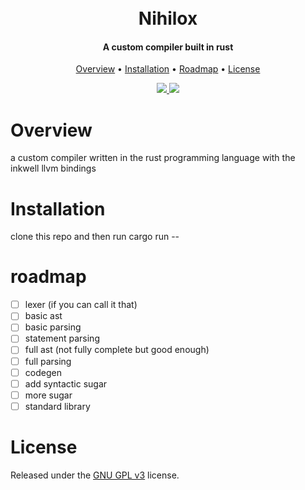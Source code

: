 <h1 align="center">
  <br>
  Nihilox
  <br>
</h1>

<h4 align="center">A custom compiler built in rust</h4>

<p align="center">
  <a href="#overview">Overview</a>
  •
  <a href="#installation">Installation</a>
  •
  <a href="#roadmap">Roadmap</a>  
  •
  <a href="#license">License</a>
</p>

<p align="center">
  <a href="http://makeapullrequest.com"> <img src="https://img.shields.io/badge/PRs-welcome-brightgreen.svg"> </a>
  <a href="https://www.gnu.org/licenses/gpl-3.0.en.html"> <img src="https://img.shields.io/github/license/Thive-N/Nihilox"> </a>
</p>

# Overview

a custom compiler written in the rust programming language with the inkwell llvm bindings

# Installation

clone this repo and then run cargo run -- <filename>

# roadmap

- [ ] lexer (if you can call it that)
- [ ] basic ast
- [ ] basic parsing
- [ ] statement parsing
- [ ] full ast (not fully complete but good enough)
- [ ] full parsing
- [ ] codegen
- [ ] add syntactic sugar
- [ ] more sugar
- [ ] standard library

# License

Released under the [GNU GPL v3](https://www.gnu.org/licenses/gpl-3.0.en.html) license.

